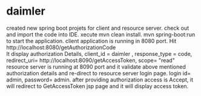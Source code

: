 # daimler
created new spring boot projets for client and resource server.
check out and import the code into IDE. xecute  mvn clean install. mvn spring-boot:run to start the application.
client application is running in 8080 port. Hit http://localhost:8080/getAuthorizationCode  
It display authorization  Details, client_id = daimler , response_type = code, redirect_uri= http://localhost:8090/getAccessToken, scope= "read"
resource server is running at 8090 port and it validate above mentioned authorization details  and re-direct to resource server login page.
login id= admin, password= admin.
after providing authorization access is Accept, it will redirect to GetAccessToken jsp page and it will display access token.
